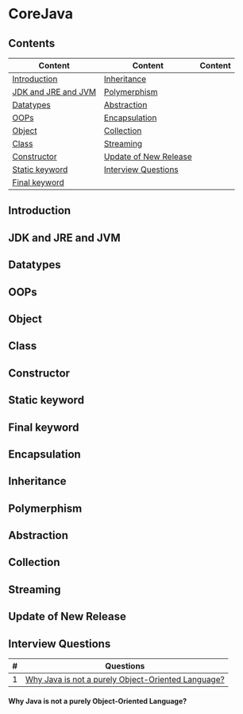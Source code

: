 # CoreJava

## Contents
| Content | Content | Content |
| ------- | ------- | ------- |
| [Introduction](#introduction) | [Inheritance](#inheritance) |  |
| [JDK and JRE and JVM](#jdk-and-jre-and-jvm) | [Polymerphism](#polymerphism) |
| [Datatypes](#datatypes) | [Abstraction](#abstraction) |
| [OOPs](#oops) | [Encapsulation](#encapsulation) |
| [Object](#object) | [Collection](#collection) |
| [Class](#class) | [Streaming](#streaming) |
| [Constructor](#constructor) | [Update of New Release](#Update-of-New-Release) |
| [Static keyword](#static-keyword) |[Interview Questions](#Interview-Questions) |
| [Final keyword](#final-keyword) |


## Introduction



## JDK and JRE and JVM

## Datatypes

## OOPs

## Object

## Class

## Constructor

## Static keyword

## Final keyword

## Encapsulation

## Inheritance

## Polymerphism

## Abstraction

## Collection

## Streaming

## Update of New Release

## Interview Questions

| # | Questions |
| - | --------- |
| 1 | [Why Java is not a purely Object-Oriented Language?](#Why-Java-is-not-a-purely-Object-Oriented-Language?) |


#### Why Java is not a purely Object-Oriented Language?
